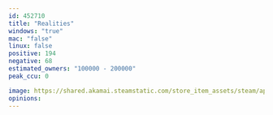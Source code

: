 ```yaml
---
id: 452710
title: "Realities"
windows: "true"
mac: "false"
linux: false
positive: 194
negative: 68
estimated_owners: "100000 - 200000"
peak_ccu: 0

image: https://shared.akamai.steamstatic.com/store_item_assets/steam/apps/452710/header.jpg?t=1534664558
opinions:
---
```

